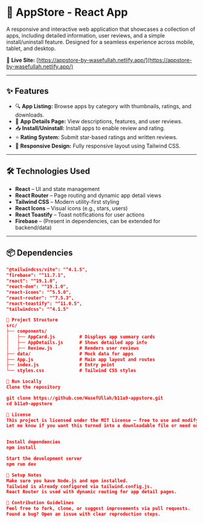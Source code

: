 # 📱 AppStore - React App

A responsive and interactive web application that showcases a collection of apps, including detailed information, user reviews, and a simple install/uninstall feature. Designed for a seamless experience across mobile, tablet, and desktop.

🔗 **Live Site:** [https://appstore-by-wasefullah.netlify.app/](https://appstore-by-wasefullah.netlify.app/)

---

## ✨ Features

- 🔍 **App Listing:** Browse apps by category with thumbnails, ratings, and downloads.
- 📄 **App Details Page:** View descriptions, features, and user reviews.
- 📥 **Install/Uninstall:** Install apps to enable review and rating.
- ⭐ **Rating System:** Submit star-based ratings and written reviews.
- 📱 **Responsive Design:** Fully responsive layout using Tailwind CSS.

---

## 🛠️ Technologies Used

- **React** – UI and state management  
- **React Router** – Page routing and dynamic app detail views  
- **Tailwind CSS** – Modern utility-first styling  
- **React Icons** – Visual icons (e.g., stars, users)  
- **React Toastify** – Toast notifications for user actions  
- **Firebase** – (Present in dependencies, can be extended for backend/data)

---

## 📦 Dependencies

```json
"@tailwindcss/vite": "^4.1.5",
"firebase": "^11.7.1",
"react": "^19.1.0",
"react-dom": "^19.1.0",
"react-icons": "^5.5.0",
"react-router": "^7.5.3",
"react-toastify": "^11.0.5",
"tailwindcss": "^4.1.5"

📁 Project Structure
src/
├── components/
│   ├── AppCard.js         # Displays app summary cards
│   ├── AppDetails.js      # Shows detailed app info
│   ├── Review.js          # Renders user reviews
├── data/                  # Mock data for apps
├── App.js                 # Main app layout and routes
├── index.js               # Entry point
└── styles.css             # Tailwind CSS styles

🚀 Run Locally
Clone the repository

git clone https://github.com/WasefUllah/b11a9-appstore.git
cd b11a9-appstore

📄 License
This project is licensed under the MIT License — free to use and modify.
Let me know if you want this turned into a downloadable file or need one for your next project — I'm ready!


Install dependencies
npm install

Start the development server
npm run dev

🧩 Setup Notes
Make sure you have Node.js and npm installed.
Tailwind is already configured via tailwind.config.js.
React Router is used with dynamic routing for app detail pages.

🤝 Contribution Guidelines
Feel free to fork, clone, or suggest improvements via pull requests.
Found a bug? Open an issue with clear reproduction steps.
